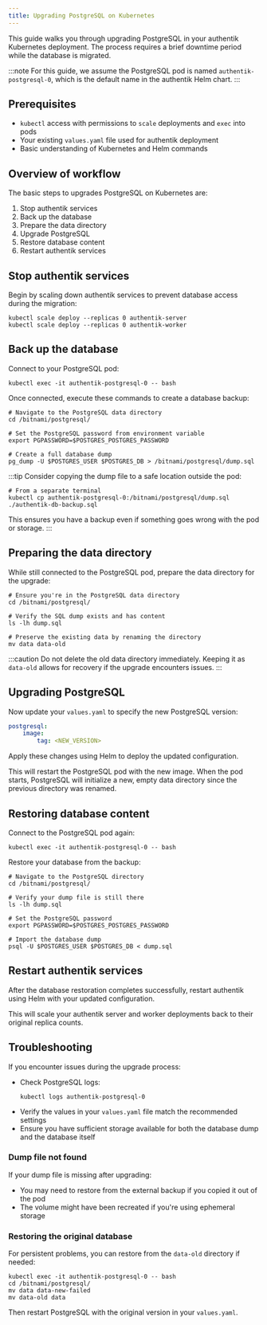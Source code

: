 ```yaml
---
title: Upgrading PostgreSQL on Kubernetes
---
```


This guide walks you through upgrading PostgreSQL in your authentik Kubernetes deployment. The process requires a brief downtime period while the database is migrated.

:::note
For this guide, we assume the PostgreSQL pod is named `authentik-postgresql-0`, which is the default name in the authentik Helm chart.
:::

## Prerequisites

- `kubectl` access with permissions to `scale` deployments and `exec` into pods
- Your existing `values.yaml` file used for authentik deployment
- Basic understanding of Kubernetes and Helm commands

## Overview of workflow

The basic steps to upgrades PostgreSQL on Kubernetes are:
1. Stop authentik services
2. Back up the database
3. Prepare the data directory
4. Upgrade PostgreSQL
5. Restore database content
6. Restart authentik services

## Stop authentik services

Begin by scaling down authentik services to prevent database access during the migration:

```shell
kubectl scale deploy --replicas 0 authentik-server
kubectl scale deploy --replicas 0 authentik-worker
```

## Back up the database

Connect to your PostgreSQL pod:

```shell
kubectl exec -it authentik-postgresql-0 -- bash
```

Once connected, execute these commands to create a database backup:

```shell
# Navigate to the PostgreSQL data directory
cd /bitnami/postgresql/

# Set the PostgreSQL password from environment variable
export PGPASSWORD=$POSTGRES_POSTGRES_PASSWORD

# Create a full database dump
pg_dump -U $POSTGRES_USER $POSTGRES_DB > /bitnami/postgresql/dump.sql
```

:::tip
Consider copying the dump file to a safe location outside the pod:

```shell
# From a separate terminal
kubectl cp authentik-postgresql-0:/bitnami/postgresql/dump.sql ./authentik-db-backup.sql
```

This ensures you have a backup even if something goes wrong with the pod or storage.
:::

## Preparing the data directory

While still connected to the PostgreSQL pod, prepare the data directory for the upgrade:

```shell
# Ensure you're in the PostgreSQL data directory
cd /bitnami/postgresql/

# Verify the SQL dump exists and has content
ls -lh dump.sql

# Preserve the existing data by renaming the directory
mv data data-old
```

:::caution
Do not delete the old data directory immediately. Keeping it as `data-old` allows for recovery if the upgrade encounters issues.
:::

## Upgrading PostgreSQL

Now update your `values.yaml` to specify the new PostgreSQL version:

```yaml
postgresql:
    image:
        tag: <NEW_VERSION>
```

Apply these changes using Helm to deploy the updated configuration.

This will restart the PostgreSQL pod with the new image. When the pod starts, PostgreSQL will initialize a new, empty data directory since the previous directory was renamed.

## Restoring database content

Connect to the PostgreSQL pod again:

```shell
kubectl exec -it authentik-postgresql-0 -- bash
```

Restore your database from the backup:

```shell
# Navigate to the PostgreSQL directory
cd /bitnami/postgresql/

# Verify your dump file is still there
ls -lh dump.sql

# Set the PostgreSQL password
export PGPASSWORD=$POSTGRES_POSTGRES_PASSWORD

# Import the database dump
psql -U $POSTGRES_USER $POSTGRES_DB < dump.sql
```

## Restart authentik services

After the database restoration completes successfully, restart authentik using Helm with your updated configuration.

This will scale your authentik server and worker deployments back to their original replica counts.

## Troubleshooting

If you encounter issues during the upgrade process:

- Check PostgreSQL logs:
    ```shell
    kubectl logs authentik-postgresql-0
    ```
- Verify the values in your `values.yaml` file match the recommended settings
- Ensure you have sufficient storage available for both the database dump and the database itself

### Dump file not found

If your dump file is missing after upgrading:

- You may need to restore from the external backup if you copied it out of the pod
- The volume might have been recreated if you're using ephemeral storage

### Restoring the original database

For persistent problems, you can restore from the `data-old` directory if needed:

```shell
kubectl exec -it authentik-postgresql-0 -- bash
cd /bitnami/postgresql/
mv data data-new-failed
mv data-old data
```

Then restart PostgreSQL with the original version in your `values.yaml`.

